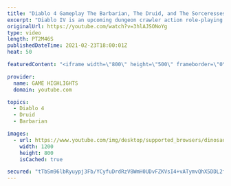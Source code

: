 ```yaml
---
title: "Diablo 4 Gameplay The Barbarian, The Druid, and The Sorceresses"
excerpt: "Diablo IV is an upcoming dungeon crawler action role-playing game developed by Blizzard Entertainment, the fourth title in the ..."
originalUrl: https://youtube.com/watch?v=3hlAJSONoYg
type: video
length: PT2M46S
publishedDateTime: 2021-02-23T18:00:01Z
heat: 50

featuredContent: "<iframe width=\"800\" height=\"500\" frameborder=\"0\" src=\"https://www.youtube.com/embed/3hlAJSONoYg\" allow=\"accelerometer; autoplay; encrypted-media; gyroscope; picture-in-picture\" allowfullscreen></iframe>"

provider:
  name: GAME HIGHLIGHTS
  domain: youtube.com

topics:
  - Diablo 4
  - Druid
  - Barbarian

images:
  - url: https://www.youtube.com/img/desktop/supported_browsers/dinosaur.png
    width: 1200
    height: 800
    isCached: true

secured: "tTbSm96lbRyuypj3Fb/YCyfuDrdRzV8WmH0UDvFZKVsI4+vATymvQhX5DDL2fs7rjfTB8W+zswtIOMH99RNYKQgrD4rsZmwP9XFGwgbma75/eJpP2tx7lkZGpkaPxECTRt13yc48E6QBtJ5BGtGsclIU6Xy4uWEvPHR3v+P/MUmTcQGU+cDZTMZ1SqMLUKrCjIK6NMVkdZuDRBUOjXslXUXRmWtkMovpRBxq2ahzS/7Ww3nEa6WI7+LqiYnc43ty4TkGYrfnw3yH5QFpaAlVG9yoy/64zj3Ltx0rvWaHZizOdfCGe9Slv+yELPOQ8anosThoGLqlLsCEFoSLm1Rf/xOJDW65m2aTdaXUqCwrfwTw+8HUdLSYUXohDqxggmUoHrL1FrvP2ORNDhA8WxP4u11wHpGHuJq9Qe19/itiNzo=;ciE7JQUjZjDXRDqK1+odHQ=="
---
```


